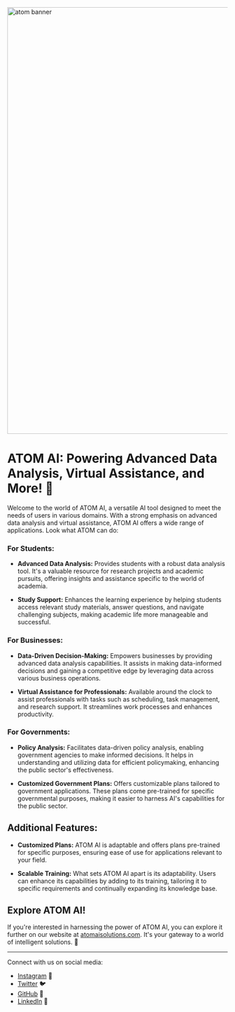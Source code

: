 <img width="972" alt="atom banner" src="https://github.com/Atom-AI-Solutions/.github/assets/149274430/355e4bf3-35a8-4020-af2c-31ce3a341c7a">


# ATOM AI: Powering Advanced Data Analysis, Virtual Assistance, and More! 🚀

Welcome to the world of ATOM AI, a versatile AI tool designed to meet the needs of users in various domains. With a strong emphasis on advanced data analysis and virtual assistance, ATOM AI offers a wide range of applications. Look what ATOM can do:

### For Students:

- **Advanced Data Analysis:** Provides students with a robust data analysis tool. It's a valuable resource for research projects and academic pursuits, offering insights and assistance specific to the world of academia.

- **Study Support:** Enhances the learning experience by helping students access relevant study materials, answer questions, and navigate challenging subjects, making academic life more manageable and successful.

### For Businesses:

- **Data-Driven Decision-Making:** Empowers businesses by providing advanced data analysis capabilities. It assists in making data-informed decisions and gaining a competitive edge by leveraging data across various business operations.

- **Virtual Assistance for Professionals:** Available around the clock to assist professionals with tasks such as scheduling, task management, and research support. It streamlines work processes and enhances productivity.

### For Governments:

- **Policy Analysis:** Facilitates data-driven policy analysis, enabling government agencies to make informed decisions. It helps in understanding and utilizing data for efficient policymaking, enhancing the public sector's effectiveness.

- **Customized Government Plans:** Offers customizable plans tailored to government applications. These plans come pre-trained for specific governmental purposes, making it easier to harness AI's capabilities for the public sector.

## Additional Features:

- **Customized Plans:** ATOM AI is adaptable and offers plans pre-trained for specific purposes, ensuring ease of use for applications relevant to your field.

- **Scalable Training:** What sets ATOM AI apart is its adaptability. Users can enhance its capabilities by adding to its training, tailoring it to specific requirements and continually expanding its knowledge base.

## Explore ATOM AI!

If you're interested in harnessing the power of ATOM AI, you can explore it further on our website at [atomaisolutions.com](https://www.atomaisolutions.com). It's your gateway to a world of intelligent solutions. 🚀

---

Connect with us on social media:
- [Instagram](https://www.instagram.com/atom_solutions/) 📸
- [Twitter](https://twitter.com/Atom_AI_) 🐦
- [GitHub](https://github.com/Atom-AI-Solutions) 🐙
- [LinkedIn](https://www.linkedin.com/company/atom-ai-solutions) 🔗
